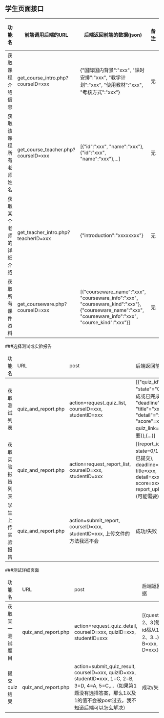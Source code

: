 ## 学生页面接口

|功能名            |前端调用后端的URL                             | 后端返回前端的数据(json)                   |备注          |是否完成    |
|-----------------|-------------------------------------------|--------------------------------------------|---------------|----------|
|获取课程介绍信息   |get_course_intro.php?courseID=xxx            | {"国际国内背景":"xxx", "课时安排":"xxx", "教学计划":"xxx", "使用教材":"xxx", "考核方式":"xxx"}|无|否
|获取该课程所有老师姓名| get_course_teacher.php?courseID=xxx       | [{"id":"xxx", "name":"xxx"},{"id":"xxx", "name":"xxx"},...]                               |无  |否
|获取某个老师的详细介绍| get_teacher_intro.php?teacherID=xxx       | {"introduction":"xxxxxxxx"}                                                               |无|否
|获取所有课件资料     | get_courseware.php?courseID=xxx       |[{"courseware_name":"xxx", "courseware_info":"xxx", "courseware_kind":"xxx"}, {"courseware_name":"xxx", "courseware_info":"xxx", "course_kind":"xxx"}]|无|否

###选择测试或实验报告
<table>
    <thead>
    <tr>
        <td>功能名</td>
        <td>URL</td>
        <td>post</td>
        <td>后端返回前端的数据</td>
    </tr>
    </thead>
    <tbody>
    <tr>
        <td>获取测试列表</td>
        <td>quiz_and_report.php</td>
        <td>action=request_quiz_list, courseID=xxx, studentID=xxx</td>
        <td>
            [{"quiz_id":"xxx", "state"="0/1"(未完成或已完成), "deadline""xxx", "title"="xxx", "detail"="xxx", "score"=xxx, quiz_link=(可能需要)},{...}]
        </td>
    </tr>
    <tr>
        <td>获取实验报告列表</td>
        <td>quiz_and_report.php</td>
        <td>action=request_report_list, courseID=xxx, studentID=xxx</td>
        <td>
            [{report_id=xxx, state=0/1(未提交或已提交), deadline=xxx, title=xxx, detail=xxx, score=xxx, report_upload_link=(可能需要)},{...}]
        </td>
    </tr>
    <tr>
        <td>学生上传实验报告</td>
        <td>quiz_and_report.php</td>
        <td>action=submit_report, courseID=xxx, studentID=xxx, 上传文件的方法我还不会</td>
        <td>成功/失败</td>
    </tr>
    </tbody>
</table>

###测试详细页面
<table>
    <thead>
    <tr>
        <td>功能名</td>
        <td>URL</td>
        <td>post</td>
        <td>后端返回前端的数据</td>
    </tr>
    </thead>
    <tbody>
    <tr>
        <td>获取某一测试题目</td>
        <td>quiz_and_report.php</td>
        <td>action=request_quiz_detail, courseID=xxx, quizID=xxx, studentID=xxx</td>
        <td>
            [{question_id=1、2、3(每个测试的id都从1开始，1、2、3...),A=xxx, B=xxx, C=xxx, D=xxx},{}]
        </td>
    </tr>
    <tr>
        <td>提交quiz结果</td>
        <td>quiz_and_report.php</td>
        <td>action=submit_quiz_result, courseID=xxx, quizID=xxx, studentID=xxx, 1=C, 2=B, 3=D, 4=A, 5=C,...（如果第1题没有选择答案，那么1以及1的值不会被post过去，我不知道后端可以怎么解决）</td>
        <td>成功/失败</td>
    </tr>
    </tbody>
</table>